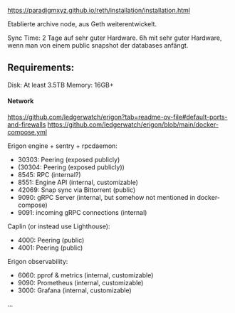 https://paradigmxyz.github.io/reth/installation/installation.html

Etablierte archive node, aus Geth weiterentwickelt.

Sync Time: 2 Tage auf sehr guter Hardware. 6h mit sehr guter Hardware, wenn man von einem public snapshot der databases anfängt.

## Requirements:

Disk: At least 3.5TB
Memory: 16GB+

#### Network

https://github.com/ledgerwatch/erigon?tab=readme-ov-file#default-ports-and-firewalls
https://github.com/ledgerwatch/erigon/blob/main/docker-compose.yml

Erigon engine + sentry + rpcdaemon:
- 30303: Peering (exposed publicly)
- (30304: Peering (exposed publicly))
- 8545: RPC (internal?)
- 8551: Engine API (internal, customizable)
- 42069: Snap sync via Bittorrent (public)
- 9090: gRPC Server (internal, but somehow not mentioned in docker-compose)
- 9091: incoming gRPC connections (internal)

Caplin (or instead use Lighthouse):
- 4000: Peering (public)
- 4001: Peering (public)

Erigon observability:
- 6060: pprof & metrics (internal, customizable)
- 9090: Prometheus (internal, customizable)
- 3000: Grafana (internal, customizable)

...